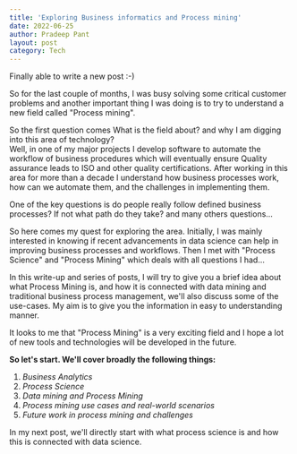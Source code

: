 ```yaml
---
title: 'Exploring Business informatics and Process mining'
date: 2022-06-25
author: Pradeep Pant
layout: post
category: Tech
---
```

Finally able to write a new post :-)

So for the last couple of months, I was busy solving some critical customer problems and another important thing I was doing is to try to understand a new field called "Process mining". 

So the first question comes What is the field about? and why I am digging into this area of technology?  
Well, in one of my major projects I develop software to automate the workflow of business procedures which will eventually ensure Quality assurance leads to ISO and other quality certifications. After working in this area for more than a decade I understand how business processes work, how can we automate them, and the challenges in implementing them. 

One of the key questions is do people really follow defined business processes? If not what path do they take? and many others questions...

So here comes my quest for exploring the area. Initially, I was mainly interested in knowing if recent advancements in data science can help in improving business processes and workflows. Then I met with "Process Science" and "Process Mining" which deals with all questions I had...

 In this write-up and series of posts, I will try to give you a brief idea about what Process Mining is, and how it is connected with data mining and traditional business process management, we'll also discuss some of the use-cases. My aim is to give you the information in easy to understanding manner.

 It looks to me that "Process Mining" is a very exciting field and I hope a lot of new tools and technologies will be developed in the future. 
 
 **So let's start. We'll cover broadly the following things:**

1. *Business Analytics*
2. *Process Science*
3. *Data mining and Process Mining*
4. *Process mining use cases and real-world scenarios*
5. *Future work in process mining and challenges*


In my next post, we'll directly start with what process science is and how this is connected with data science.